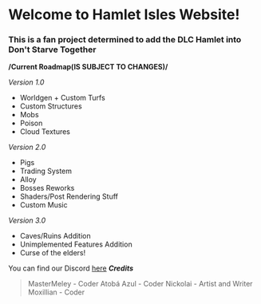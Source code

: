 # Welcome to Hamlet Isles Website!
### This is a fan project determined to add the DLC Hamlet into Don't Starve Together

**/Current Roadmap(IS SUBJECT TO CHANGES)/**

*Version 1.0*
- Worldgen + Custom Turfs
- Custom Structures
- Mobs
- Poison
- Cloud Textures

*Version 2.0*
- Pigs
- Trading System
- Alloy
- Bosses Reworks
- Shaders/Post Rendering Stuff
- Custom Music

*Version 3.0*
- Caves/Ruins Addition
- Unimplemented Features Addition
- Curse of the elders!

You can find our Discord [here](https://discord.gg/gb5tdwTBSX)
***Credits***
> MasterMeley - Coder
> Atobá Azul - Coder
> Nickolai - Artist and Writer
> Moxillian - Coder
